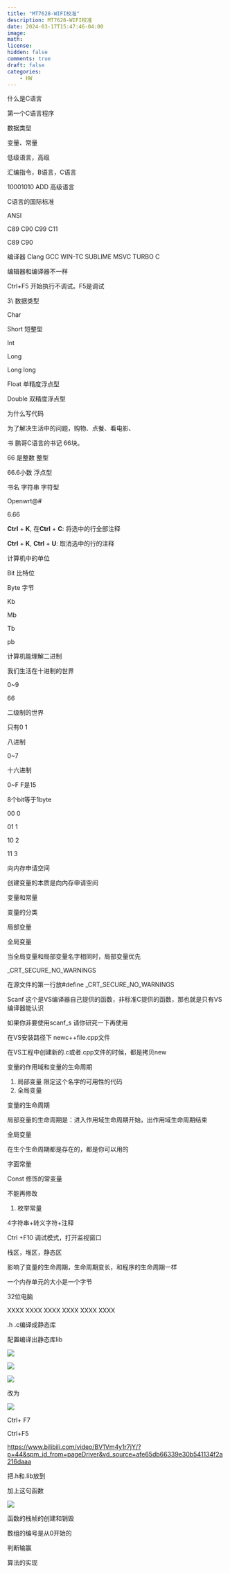 ```yaml
---
title: "MT7628-WIFI校准"
description: MT7628-WIFI校准
date: 2024-03-17T15:47:46-04:00
image: 
math: 
license: 
hidden: false
comments: true
draft: false
categories:
    - HW
---
```


什么是C语言

第一个C语言程序

数据类型

变量、常量

低级语言，高级

汇编指令，B语言，C语言

10001010 ADD 高级语言

C语言的国际标准

ANSI

C89 C90 C99 C11

C89 C90

编译器 Clang GCC WIN-TC SUBLIME MSVC TURBO C

编辑器和编译器不一样

Ctrl+F5 开始执行不调试。F5是调试

3\\ 数据类型

Char

Short 短整型

Int

Long

Long long

Float 单精度浮点型

Double 双精度浮点型

为什么写代码

为了解决生活中的问题，购物、点餐、看电影、

书 鹏哥C语言的书记 66块。

66 是整数 整型

66.6小数 浮点型

书名 字符串 字符型

Openwrt@\#

6.66

**Ctrl** + **K**, 在**Ctrl** + **C**: 将选中的行全部注释

**Ctrl** + **K**, **Ctrl** + **U**: 取消选中的行的注释

计算机中的单位

Bit 比特位

Byte 字节

Kb

Mb

Tb

pb

计算机能理解二进制

我们生活在十进制的世界

0\~9

66

二级制的世界

只有0 1

八进制

0\~7

十六进制

0\~F F是15

8个bit等于1byte

00 0

01 1

10 2

11 3

向内存申请空间

创建变量的本质是向内存申请空间

变量和常量

变量的分类

局部变量

全局变量

当全局变量和局部变量名字相同时，局部变量优先

\_CRT_SECURE_NO_WARNINGS

在源文件的第一行放\#define \_CRT_SECURE_NO_WARNINGS

Scanf 这个是VS编译器自己提供的函数，非标准C提供的函数，那也就是只有VS编译器能认识

如果你非要使用scanf_s 请你研究一下再使用

在VS安装路径下 newc++file.cpp文件

在VS工程中创建新的.c或者.cpp文件的时候，都是拷贝new

变量的作用域和变量的生命周期

1.  局部变量 限定这个名字的可用性的代码
2.  全局变量

变量的生命周期

局部变量的生命周期是：进入作用域生命周期开始，出作用域生命周期结束

全局变量

在生个生命周期都是存在的，都是你可以用的

字面常量

Const 修饰的常变量

不能再修改

1.  枚举常量

4字符串+转义字符+注释

Ctrl +F10 调试模式，打开监视窗口

栈区，堆区，静态区

影响了变量的生命周期，生命周期变长，和程序的生命周期一样

一个内存单元的大小是一个字节

32位电脑

XXXX XXXX XXXX XXXX XXXX XXXX

.h .c编译成静态库

配置编译出静态库lib


![](./media/c5b5f572f7c885143dcf57eab50e1904.png)

![](./media/b309aa1dcea73decd67c0d1fa7d058f5.png)

![](media/c27508a66048afd192e879d69da67162.png)

改为

![](media/ecdd09a2b235febda657f4d98781da84.png)

Ctrl+ F7

Ctrl+F5

<https://www.bilibili.com/video/BV1Vm4y1r7jY/?p=44&spm_id_from=pageDriver&vd_source=afe65db66339e30b541134f2a216daaa>

把.h和.lib放到

加上这句函数

![](media/acce7052b2fa9d2c078890b9a9b9316f.png)

函数的栈帧的创建和销毁

数组的编号是从0开始的

判断输赢

算法的实现

